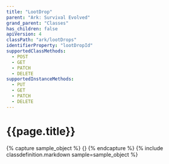 ```yaml
---
title: "LootDrop"
parent: "Ark: Survival Evolved"
grand_parent: "Classes"
has_children: false
apiVersion: 4
classPath: "ark/lootDrops"
identifierProperty: "lootDropId"
supportedClassMethods:
  - POST
  - GET
  - PATCH
  - DELETE
supportedInstanceMethods:
  - PUT
  - GET
  - PATCH
  - DELETE
---
```

# {{page.title}}

{% capture sample_object %}
{}
{% endcapture %}
{% include classdefinition.markdown sample=sample_object %}